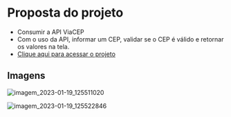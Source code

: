 # Proposta do projeto
- Consumir a API ViaCEP
- Com o uso da API, informar um CEP, validar se o CEP é válido e retornar os valores na tela.
- [Clique aqui para acessar o projeto](https://jocimarrodrigues.github.io/Buscador-De-CEP/)

## Imagens
![imagem_2023-01-19_125511020](https://user-images.githubusercontent.com/116130103/215649644-9ac535ff-f651-4880-b960-fb47596e8377.png)

![imagem_2023-01-19_125522846](https://user-images.githubusercontent.com/116130103/213490126-4c5ecd3a-95c4-47da-8a27-5d6aa5f789d2.png)

